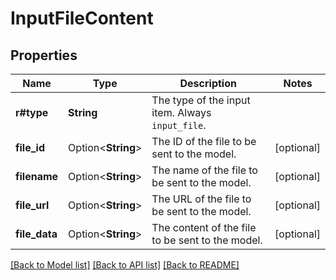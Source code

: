 # InputFileContent

## Properties

Name | Type | Description | Notes
------------ | ------------- | ------------- | -------------
**r#type** | **String** | The type of the input item. Always `input_file`. | 
**file_id** | Option<**String**> | The ID of the file to be sent to the model. | [optional]
**filename** | Option<**String**> | The name of the file to be sent to the model. | [optional]
**file_url** | Option<**String**> | The URL of the file to be sent to the model. | [optional]
**file_data** | Option<**String**> | The content of the file to be sent to the model.  | [optional]

[[Back to Model list]](../README.md#documentation-for-models) [[Back to API list]](../README.md#documentation-for-api-endpoints) [[Back to README]](../README.md)


